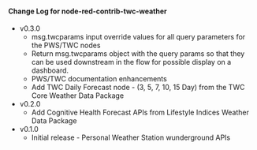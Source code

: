 #### Change Log for node-red-contrib-twc-weather

- v0.3.0
  - msg.twcparams input override values for all query parameters for the PWS/TWC nodes
  - Return  msg.twcparams object with the query params so that they can be used downstream in the flow for possible display on a dashboard.
  - PWS/TWC documentation enhancements
  - Add TWC Daily Forecast node - (3, 5, 7, 10, 15 Day) from the TWC Core Weather Data Package
- v0.2.0
  - Add Cognitive Health Forecast APIs from Lifestyle Indices Weather Data Package
- v0.1.0
  - Initial release - Personal Weather Station wunderground APIs
